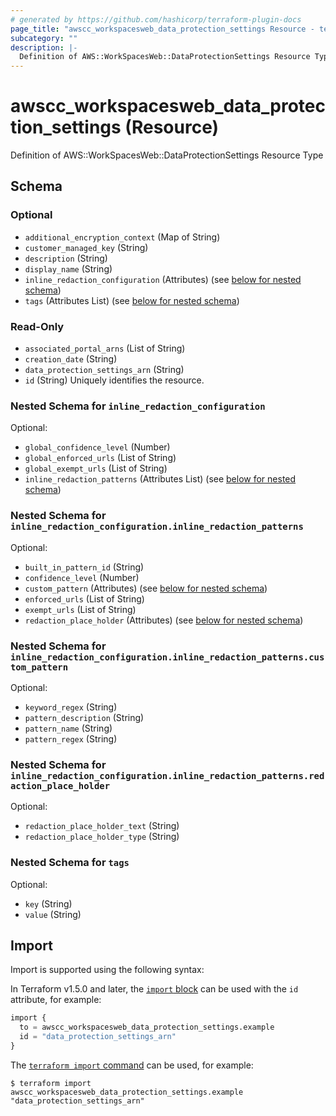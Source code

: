 ```yaml
---
# generated by https://github.com/hashicorp/terraform-plugin-docs
page_title: "awscc_workspacesweb_data_protection_settings Resource - terraform-provider-awscc"
subcategory: ""
description: |-
  Definition of AWS::WorkSpacesWeb::DataProtectionSettings Resource Type
---
```


# awscc_workspacesweb_data_protection_settings (Resource)

Definition of AWS::WorkSpacesWeb::DataProtectionSettings Resource Type



<!-- schema generated by tfplugindocs -->
## Schema

### Optional

- `additional_encryption_context` (Map of String)
- `customer_managed_key` (String)
- `description` (String)
- `display_name` (String)
- `inline_redaction_configuration` (Attributes) (see [below for nested schema](#nestedatt--inline_redaction_configuration))
- `tags` (Attributes List) (see [below for nested schema](#nestedatt--tags))

### Read-Only

- `associated_portal_arns` (List of String)
- `creation_date` (String)
- `data_protection_settings_arn` (String)
- `id` (String) Uniquely identifies the resource.

<a id="nestedatt--inline_redaction_configuration"></a>
### Nested Schema for `inline_redaction_configuration`

Optional:

- `global_confidence_level` (Number)
- `global_enforced_urls` (List of String)
- `global_exempt_urls` (List of String)
- `inline_redaction_patterns` (Attributes List) (see [below for nested schema](#nestedatt--inline_redaction_configuration--inline_redaction_patterns))

<a id="nestedatt--inline_redaction_configuration--inline_redaction_patterns"></a>
### Nested Schema for `inline_redaction_configuration.inline_redaction_patterns`

Optional:

- `built_in_pattern_id` (String)
- `confidence_level` (Number)
- `custom_pattern` (Attributes) (see [below for nested schema](#nestedatt--inline_redaction_configuration--inline_redaction_patterns--custom_pattern))
- `enforced_urls` (List of String)
- `exempt_urls` (List of String)
- `redaction_place_holder` (Attributes) (see [below for nested schema](#nestedatt--inline_redaction_configuration--inline_redaction_patterns--redaction_place_holder))

<a id="nestedatt--inline_redaction_configuration--inline_redaction_patterns--custom_pattern"></a>
### Nested Schema for `inline_redaction_configuration.inline_redaction_patterns.custom_pattern`

Optional:

- `keyword_regex` (String)
- `pattern_description` (String)
- `pattern_name` (String)
- `pattern_regex` (String)


<a id="nestedatt--inline_redaction_configuration--inline_redaction_patterns--redaction_place_holder"></a>
### Nested Schema for `inline_redaction_configuration.inline_redaction_patterns.redaction_place_holder`

Optional:

- `redaction_place_holder_text` (String)
- `redaction_place_holder_type` (String)




<a id="nestedatt--tags"></a>
### Nested Schema for `tags`

Optional:

- `key` (String)
- `value` (String)

## Import

Import is supported using the following syntax:

In Terraform v1.5.0 and later, the [`import` block](https://developer.hashicorp.com/terraform/language/import) can be used with the `id` attribute, for example:

```terraform
import {
  to = awscc_workspacesweb_data_protection_settings.example
  id = "data_protection_settings_arn"
}
```

The [`terraform import` command](https://developer.hashicorp.com/terraform/cli/commands/import) can be used, for example:

```shell
$ terraform import awscc_workspacesweb_data_protection_settings.example "data_protection_settings_arn"
```
